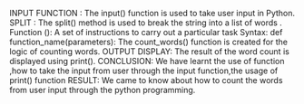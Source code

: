 INPUT FUNCTION :
The input() function is used to take user input in Python.
SPLIT : 
The split() method is used to break the string into a list of words .
Function (): 
A set of instructions to carry out a particular task 
Syntax:
 def function_name(parameters):
The count_words() function is created for  the logic of counting words.
OUTPUT DISPLAY: 
The result of the word count is displayed using print().
CONCLUSION:
We have learnt the use of function ,how to take the input from user through the input function,the usage of print() function 
RESULT:
We came to know about how to count the words from user input through the python programming.
